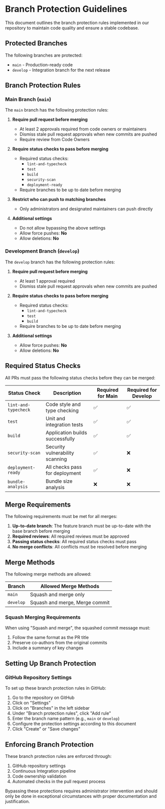 # Branch Protection Guidelines

This document outlines the branch protection rules implemented in our repository to maintain code quality and ensure a stable codebase.

## Protected Branches

The following branches are protected:

- `main` - Production-ready code
- `develop` - Integration branch for the next release

## Branch Protection Rules

### Main Branch (`main`)

The `main` branch has the following protection rules:

1. **Require pull request before merging**
   - At least 2 approvals required from code owners or maintainers
   - Dismiss stale pull request approvals when new commits are pushed
   - Require review from Code Owners

2. **Require status checks to pass before merging**
   - Required status checks:
     - `lint-and-typecheck`
     - `test`
     - `build`
     - `security-scan`
     - `deployment-ready`
   - Require branches to be up to date before merging

3. **Restrict who can push to matching branches**
   - Only administrators and designated maintainers can push directly

4. **Additional settings**
   - Do not allow bypassing the above settings
   - Allow force pushes: **No**
   - Allow deletions: **No**

### Development Branch (`develop`)

The `develop` branch has the following protection rules:

1. **Require pull request before merging**
   - At least 1 approval required
   - Dismiss stale pull request approvals when new commits are pushed

2. **Require status checks to pass before merging**
   - Required status checks:
     - `lint-and-typecheck`
     - `test`
     - `build`
   - Require branches to be up to date before merging

3. **Additional settings**
   - Allow force pushes: **No**
   - Allow deletions: **No**

## Required Status Checks

All PRs must pass the following status checks before they can be merged:

| Status Check | Description | Required for Main | Required for Develop |
|--------------|-------------|-------------------|----------------------|
| `lint-and-typecheck` | Code style and type checking | ✅ | ✅ |
| `test` | Unit and integration tests | ✅ | ✅ |
| `build` | Application builds successfully | ✅ | ✅ |
| `security-scan` | Security vulnerability scanning | ✅ | ❌ |
| `deployment-ready` | All checks pass for deployment | ✅ | ❌ |
| `bundle-analysis` | Bundle size analysis | ❌ | ❌ |

## Merge Requirements

The following requirements must be met for all merges:

1. **Up-to-date branch**: The feature branch must be up-to-date with the base branch before merging
2. **Required reviews**: All required reviews must be approved
3. **Passing status checks**: All required status checks must pass
4. **No merge conflicts**: All conflicts must be resolved before merging

## Merge Methods

The following merge methods are allowed:

| Branch | Allowed Merge Methods |
|--------|------------------------|
| `main` | Squash and merge only |
| `develop` | Squash and merge, Merge commit |

### Squash Merging Requirements

When using "Squash and merge", the squashed commit message must:

1. Follow the same format as the PR title
2. Preserve co-authors from the original commits
3. Include a summary of key changes

## Setting Up Branch Protection

### GitHub Repository Settings

To set up these branch protection rules in GitHub:

1. Go to the repository on GitHub
2. Click on "Settings"
3. Click on "Branches" in the left sidebar
4. Under "Branch protection rules", click "Add rule"
5. Enter the branch name pattern (e.g., `main` or `develop`)
6. Configure the protection settings according to this document
7. Click "Create" or "Save changes"

## Enforcing Branch Protection

These branch protection rules are enforced through:

1. GitHub repository settings
2. Continuous Integration pipeline
3. Code ownership validation
4. Automated checks in the pull request process

Bypassing these protections requires administrator intervention and should only be done in exceptional circumstances with proper documentation and justification.